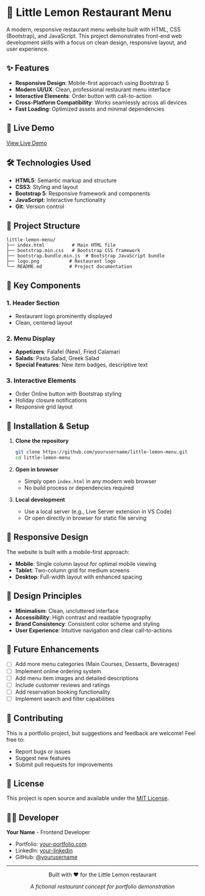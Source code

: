 # 🍋 Little Lemon Restaurant Menu

A modern, responsive restaurant menu website built with HTML, CSS (Bootstrap), and JavaScript. This project demonstrates front-end web development skills with a focus on clean design, responsive layout, and user experience.

## ✨ Features

- **Responsive Design**: Mobile-first approach using Bootstrap 5
- **Modern UI/UX**: Clean, professional restaurant menu interface
- **Interactive Elements**: Order button with call-to-action
- **Cross-Platform Compatibility**: Works seamlessly across all devices
- **Fast Loading**: Optimized assets and minimal dependencies

## 🚀 Live Demo

[View Live Demo](https://your-portfolio-link.com/little-lemon-menu)

## 🛠️ Technologies Used

- **HTML5**: Semantic markup and structure
- **CSS3**: Styling and layout
- **Bootstrap 5**: Responsive framework and components
- **JavaScript**: Interactive functionality
- **Git**: Version control

## 📁 Project Structure

```
little-lemon-menu/
├── index.html          # Main HTML file
├── bootstrap.min.css   # Bootstrap CSS framework
├── bootstrap.bundle.min.js  # Bootstrap JavaScript bundle
├── logo.png           # Restaurant logo
└── README.md          # Project documentation
```

## 🎯 Key Components

### 1. Header Section
- Restaurant logo prominently displayed
- Clean, centered layout

### 2. Menu Display
- **Appetizers**: Falafel (New), Fried Calamari
- **Salads**: Pasta Salad, Greek Salad
- **Special Features**: New item badges, descriptive text

### 3. Interactive Elements
- Order Online button with Bootstrap styling
- Holiday closure notifications
- Responsive grid layout

## 🔧 Installation & Setup

1. **Clone the repository**
   ```bash
   git clone https://github.com/yourusername/little-lemon-menu.git
   cd little-lemon-menu
   ```

2. **Open in browser**
   - Simply open `index.html` in any modern web browser
   - No build process or dependencies required

3. **Local development**
   - Use a local server (e.g., Live Server extension in VS Code)
   - Or open directly in browser for static file serving

## 📱 Responsive Design

The website is built with a mobile-first approach:
- **Mobile**: Single column layout for optimal mobile viewing
- **Tablet**: Two-column grid for medium screens
- **Desktop**: Full-width layout with enhanced spacing

## 🎨 Design Principles

- **Minimalism**: Clean, uncluttered interface
- **Accessibility**: High contrast and readable typography
- **Brand Consistency**: Consistent color scheme and styling
- **User Experience**: Intuitive navigation and clear call-to-actions

## 🚀 Future Enhancements

- [ ] Add more menu categories (Main Courses, Desserts, Beverages)
- [ ] Implement online ordering system
- [ ] Add menu item images and detailed descriptions
- [ ] Include customer reviews and ratings
- [ ] Add reservation booking functionality
- [ ] Implement search and filter capabilities

## 🤝 Contributing

This is a portfolio project, but suggestions and feedback are welcome! Feel free to:
- Report bugs or issues
- Suggest new features
- Submit pull requests for improvements

## 📄 License

This project is open source and available under the [MIT License](LICENSE).

## 👨‍💻 Developer

**Your Name** - Frontend Developer
- Portfolio: [your-portfolio.com](https://your-portfolio.com)
- LinkedIn: [your-linkedin](https://linkedin.com/in/yourprofile)
- GitHub: [@yourusername](https://github.com/yourusername)

---

<div align="center">
  <p>Built with ❤️ for the Little Lemon restaurant</p>
  <p><em>A fictional restaurant concept for portfolio demonstration</em></p>
</div>
